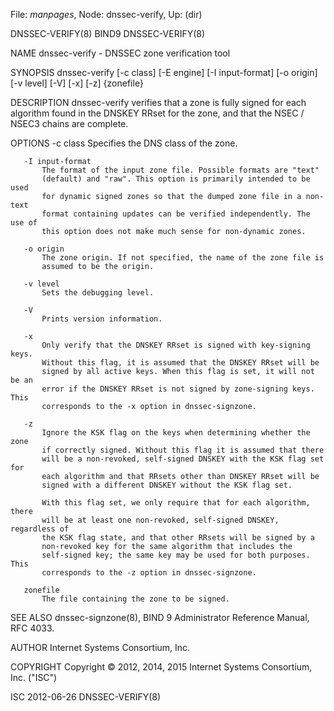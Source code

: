 File: *manpages*,  Node: dnssec-verify,  Up: (dir)

DNSSEC-VERIFY(8)                     BIND9                    DNSSEC-VERIFY(8)



NAME
       dnssec-verify - DNSSEC zone verification tool

SYNOPSIS
       dnssec-verify [-c class] [-E engine] [-I input-format] [-o origin]
                     [-v level] [-V] [-x] [-z] {zonefile}

DESCRIPTION
       dnssec-verify verifies that a zone is fully signed for each algorithm
       found in the DNSKEY RRset for the zone, and that the NSEC / NSEC3
       chains are complete.

OPTIONS
       -c class
           Specifies the DNS class of the zone.

       -I input-format
           The format of the input zone file. Possible formats are "text"
           (default) and "raw". This option is primarily intended to be used
           for dynamic signed zones so that the dumped zone file in a non-text
           format containing updates can be verified independently. The use of
           this option does not make much sense for non-dynamic zones.

       -o origin
           The zone origin. If not specified, the name of the zone file is
           assumed to be the origin.

       -v level
           Sets the debugging level.

       -V
           Prints version information.

       -x
           Only verify that the DNSKEY RRset is signed with key-signing keys.
           Without this flag, it is assumed that the DNSKEY RRset will be
           signed by all active keys. When this flag is set, it will not be an
           error if the DNSKEY RRset is not signed by zone-signing keys. This
           corresponds to the -x option in dnssec-signzone.

       -z
           Ignore the KSK flag on the keys when determining whether the zone
           if correctly signed. Without this flag it is assumed that there
           will be a non-revoked, self-signed DNSKEY with the KSK flag set for
           each algorithm and that RRsets other than DNSKEY RRset will be
           signed with a different DNSKEY without the KSK flag set.

           With this flag set, we only require that for each algorithm, there
           will be at least one non-revoked, self-signed DNSKEY, regardless of
           the KSK flag state, and that other RRsets will be signed by a
           non-revoked key for the same algorithm that includes the
           self-signed key; the same key may be used for both purposes. This
           corresponds to the -z option in dnssec-signzone.

       zonefile
           The file containing the zone to be signed.

SEE ALSO
       dnssec-signzone(8), BIND 9 Administrator Reference Manual, RFC 4033.

AUTHOR
       Internet Systems Consortium, Inc.

COPYRIGHT
       Copyright © 2012, 2014, 2015 Internet Systems Consortium, Inc. ("ISC")



ISC                               2012-06-26                  DNSSEC-VERIFY(8)
